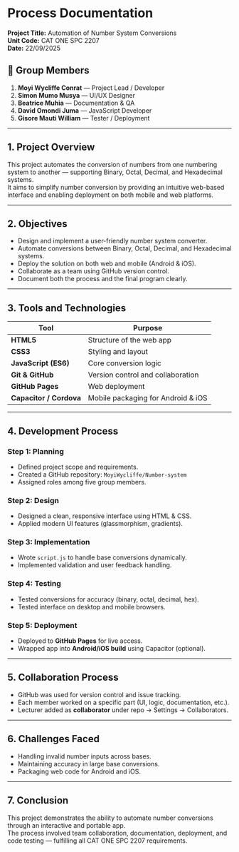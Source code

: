 # Process Documentation

**Project Title:** Automation of Number System Conversions  
**Unit Code:** CAT ONE SPC 2207  
**Date:** 22/09/2025

## 👥 Group Members

1. **Moyi Wycliffe Conrat** — Project Lead / Developer  
2. **Simon Mumo Musya** — UI/UX Designer  
3. **Beatrice Muhia** — Documentation & QA  
4. **David Omondi Juma** — JavaScript Developer  
5. **Gisore Mauti William** — Tester / Deployment

---

## 1. Project Overview

This project automates the conversion of numbers from one numbering system to another — supporting Binary, Octal, Decimal, and Hexadecimal systems.  
It aims to simplify number conversion by providing an intuitive web-based interface and enabling deployment on both mobile and web platforms.

---

## 2. Objectives

- Design and implement a user-friendly number system converter.  
- Automate conversions between Binary, Octal, Decimal, and Hexadecimal systems.  
- Deploy the solution on both web and mobile (Android & iOS).  
- Collaborate as a team using GitHub version control.  
- Document both the process and the final program clearly.

---

## 3. Tools and Technologies

| Tool | Purpose |
|------|----------|
| **HTML5** | Structure of the web app |
| **CSS3** | Styling and layout |
| **JavaScript (ES6)** | Core conversion logic |
| **Git & GitHub** | Version control and collaboration |
| **GitHub Pages** | Web deployment |
| **Capacitor / Cordova** | Mobile packaging for Android & iOS |

---

## 4. Development Process

### Step 1: Planning

- Defined project scope and requirements.
- Created a GitHub repository: `MoyiWycliffe/Number-system`
- Assigned roles among five group members.

### Step 2: Design

- Designed a clean, responsive interface using HTML & CSS.
- Applied modern UI features (glassmorphism, gradients).

### Step 3: Implementation

- Wrote `script.js` to handle base conversions dynamically.
- Implemented validation and user feedback handling.

### Step 4: Testing

- Tested conversions for accuracy (binary, octal, decimal, hex).  
- Tested interface on desktop and mobile browsers.

### Step 5: Deployment

- Deployed to **GitHub Pages** for live access.
- Wrapped app into **Android/iOS build** using Capacitor (optional).

---

## 5. Collaboration Process

- GitHub was used for version control and issue tracking.
- Each member worked on a specific part (UI, logic, documentation, etc.).
- Lecturer added as **collaborator** under repo → Settings → Collaborators.

---

## 6. Challenges Faced

- Handling invalid number inputs across bases.  
- Maintaining accuracy in large base conversions.  
- Packaging web code for Android and iOS.

---

## 7. Conclusion

This project demonstrates the ability to automate number conversions through an interactive and portable app.  
The process involved team collaboration, documentation, deployment, and code testing — fulfilling all CAT ONE SPC 2207 requirements.
